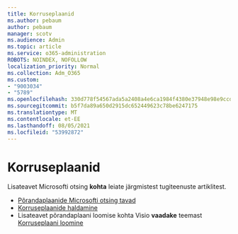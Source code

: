 ```yaml
---
title: Korruseplaanid
ms.author: pebaum
author: pebaum
manager: scotv
ms.audience: Admin
ms.topic: article
ms.service: o365-administration
ROBOTS: NOINDEX, NOFOLLOW
localization_priority: Normal
ms.collection: Adm_O365
ms.custom:
- "9003034"
- "5789"
ms.openlocfilehash: 330d778f54567ada5a2408a4e6ca1984f4380e37948e98e9ccda7c3f1c8cb30d
ms.sourcegitcommit: b5f7da89a650d2915dc652449623c78be6247175
ms.translationtype: MT
ms.contentlocale: et-EE
ms.lasthandoff: 08/05/2021
ms.locfileid: "53992872"
---
```

# <a name="floor-plans"></a>Korruseplaanid

Lisateavet Microsofti otsing **kohta** leiate järgmistest tugiteenuste artiklitest.
- [Põrandaplaanide Microsofti otsing tavad](https://docs.microsoft.com/microsoftsearch/floorplans-bestpractices)  
- [Korruseplaanide haldamine](https://docs.microsoft.com/microsoftsearch/manage-floorplans)  
- Lisateavet põrandaplaani loomise kohta Visio **vaadake** teemast [Korruseplaani loomine](https://support.office.com/article/create-a-floor-plan-ec17da08-64aa-4ead-9b9b-35e821645791)